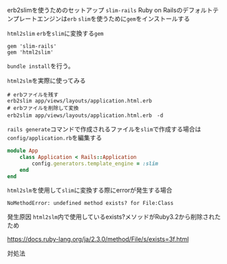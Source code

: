 erb2slimを使うためのセットアップ
`slim-rails`
Ruby on Railsのデフォルトテンプレートエンジンは`erb`
`slim`を使うために`gem`をインストールする

`html2slim`
`erb`を`slim`に変換する`gem`

```gemfile
gem 'slim-rails'
gem 'html2slim'
```

`bundle install`を行う。

`html2slm`を実際に使ってみる
```
# erbファイルを残す
erb2slim app/views/layouts/application.html.erb
# erbファイルを削除して変換
erb2slim app/views/layouts/application.html.erb　-d
```
`rails generate`コマンドで作成されるファイルを`slim`で作成する場合は`config/application.rb`を編集する

```ruby:config/application.rb
module App
	class Application < Rails::Application
		config.generators.template_engine = :slim
	end
end

```


`html2slm`を使用して`slim`に変換する際にerrorが発生する場合

```
NoMethodError: undefined method exists? for File:Class
```
発生原因
`html2slm`内で使用しているexists?メソッドがRuby3.2から削除されたため

https://docs.ruby-lang.org/ja/2.3.0/method/File/s/exists=3f.html

対処法
